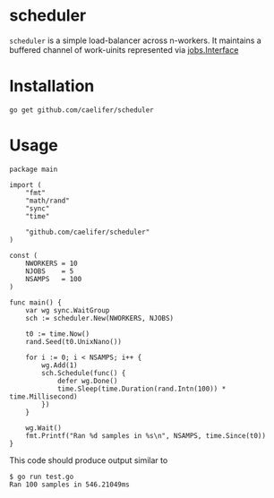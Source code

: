 scheduler
=========

`scheduler` is a simple load-balancer across n-workers. It maintains a buffered channel of work-uinits represented via [jobs.Interface](https://github.com/caelifer/scheduler/blob/master/job/job.go#L6)

# Installation
```
go get github.com/caelifer/scheduler
```

# Usage
```
package main

import (
	"fmt"
	"math/rand"
	"sync"
	"time"

	"github.com/caelifer/scheduler"
)

const (
	NWORKERS = 10
	NJOBS    = 5
	NSAMPS   = 100
)

func main() {
	var wg sync.WaitGroup
	sch := scheduler.New(NWORKERS, NJOBS)

	t0 := time.Now()
	rand.Seed(t0.UnixNano())

	for i := 0; i < NSAMPS; i++ {
		wg.Add(1)
		sch.Schedule(func() {
			defer wg.Done()
			time.Sleep(time.Duration(rand.Intn(100)) * time.Millisecond)
		})
	}

	wg.Wait()
	fmt.Printf("Ran %d samples in %s\n", NSAMPS, time.Since(t0))
}
```
This code should produce output similar to
```
$ go run test.go
Ran 100 samples in 546.21049ms
```
